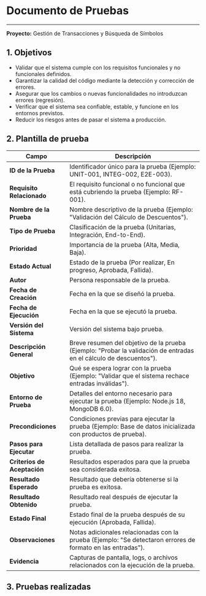# **Documento de Pruebas**

---

**Proyecto:** Gestión de Transacciones y Búsqueda de Símbolos

## 1\. Objetivos

- Validar que el sistema cumple con los requisitos funcionales y no funcionales definidos.
- Garantizar la calidad del código mediante la detección y corrección de errores.
- Asegurar que los cambios o nuevas funcionalidades no introduzcan errores (regresión).
- Verificar que el sistema sea confiable, estable, y funcione en los entornos previstos.
- Reducir los riesgos antes de pasar el sistema a producción.

## 2\. Plantilla de prueba

| **Campo**                 | **Descripción**                                                                                                 |
|---------------------------|-----------------------------------------------------------------------------------------------------------------|
| **ID de la Prueba**        | Identificador único para la prueba (Ejemplo: UNIT-001, INTEG-002, E2E-003).                                    |
| **Requisito Relacionado**  | El requisito funcional o no funcional que está cubriendo la prueba (Ejemplo: RF-001).                          |
| **Nombre de la Prueba**    | Nombre descriptivo de la prueba (Ejemplo: "Validación del Cálculo de Descuentos").                             |
| **Tipo de Prueba**         | Clasificación de la prueba (Unitarias, Integración, End-to-End).                                               |
| **Prioridad**              | Importancia de la prueba (Alta, Media, Baja).                                                                  |
| **Estado Actual**          | Estado de la prueba (Por realizar, En progreso, Aprobada, Fallida).                                            |
| **Autor**                  | Persona responsable de la prueba.                                                                              |
| **Fecha de Creación**      | Fecha en la que se diseñó la prueba.                                                                           |
| **Fecha de Ejecución**     | Fecha en la que se ejecutó la prueba.                                                                          |
| **Versión del Sistema**    | Versión del sistema bajo prueba.                                                                               |
| **Descripción General**    | Breve resumen del objetivo de la prueba (Ejemplo: "Probar la validación de entradas en el cálculo de descuentos").|
| **Objetivo**               | Qué se espera lograr con la prueba (Ejemplo: "Validar que el sistema rechace entradas inválidas").             |
| **Entorno de Prueba**      | Detalles del entorno necesario para ejecutar la prueba (Ejemplo: Node.js 18, MongoDB 6.0).                     |
| **Precondiciones**         | Condiciones previas para ejecutar la prueba (Ejemplo: Base de datos inicializada con productos de prueba).     |
| **Pasos para Ejecutar**    | Lista detallada de pasos para realizar la prueba.                                                             |
| **Criterios de Aceptación**| Resultados esperados para que la prueba sea considerada exitosa.                                               |
| **Resultado Esperado**     | Resultado que debería obtenerse si la prueba es exitosa.                                                      |
| **Resultado Obtenido**     | Resultado real después de ejecutar la prueba.                                                                 |
| **Estado Final**           | Estado final de la prueba después de su ejecución (Aprobada, Fallida).                                         |
| **Observaciones**          | Notas adicionales relacionadas con la prueba (Ejemplo: "Se detectaron errores de formato en las entradas").    |
| **Evidencia**              | Capturas de pantalla, logs, o archivos relacionados con la ejecución de la prueba.                             |

## 3\. Pruebas realizadas


